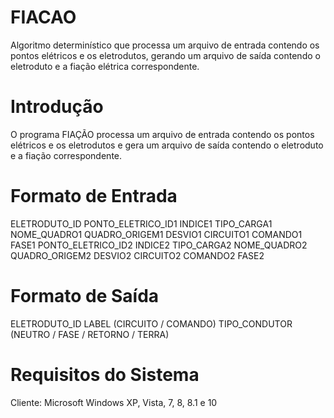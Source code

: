 # FIACAO

Algoritmo determinístico que processa um arquivo de entrada contendo os pontos elétricos e os eletrodutos, gerando um arquivo de saída contendo o eletroduto e a fiação elétrica correspondente.

# Introdução

O programa FIAÇÃO processa um arquivo de entrada contendo os pontos elétricos e os eletrodutos e gera um arquivo de saída contendo o eletroduto e a fiação correspondente.

# Formato de Entrada

ELETRODUTO_ID
PONTO_ELETRICO_ID1
INDICE1
TIPO_CARGA1
NOME_QUADRO1
QUADRO_ORIGEM1
DESVIO1
CIRCUITO1
COMANDO1
FASE1
PONTO_ELETRICO_ID2
INDICE2
TIPO_CARGA2
NOME_QUADRO2
QUADRO_ORIGEM2
DESVIO2
CIRCUITO2
COMANDO2
FASE2

# Formato de Saída

ELETRODUTO_ID
LABEL (CIRCUITO / COMANDO)
TIPO_CONDUTOR (NEUTRO / FASE / RETORNO / TERRA)

# Requisitos do Sistema

Cliente: Microsoft Windows XP, Vista, 7, 8, 8.1 e 10
